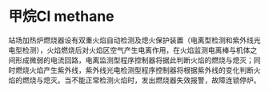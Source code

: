 # 甲烷Cl methane
站场加热炉燃烧器设有双重火焰自动检测及熄火保护装置（电离型检测和紫外线光电型检测），火焰燃烧后对火焰区空气产生电离作用，在火焰监测电离棒与机体之间形成微弱的电流回路，电离监测型程序控制器将据此判断火焰的燃烧与熄灭；同时燃烧火焰产生紫外线，紫外线光电检测型程序控制器将根据紫外线的变化判断火焰的燃烧与熄灭。当不能正常检测火焰时，发出燃烧器失效报警，故障连锁停炉。

